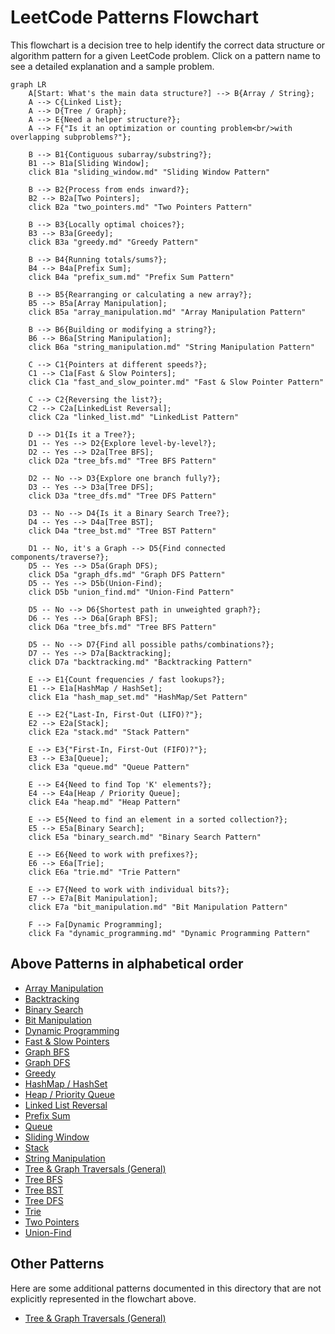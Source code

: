 # LeetCode Patterns Flowchart

This flowchart is a decision tree to help identify the correct data structure or algorithm pattern for a given LeetCode problem. Click on a pattern name to see a detailed explanation and a sample problem.

```mermaid
graph LR
    A[Start: What's the main data structure?] --> B{Array / String};
    A --> C{Linked List};
    A --> D{Tree / Graph};
    A --> E{Need a helper structure?};
    A --> F{"Is it an optimization or counting problem<br/>with overlapping subproblems?"};

    B --> B1{Contiguous subarray/substring?};
    B1 --> B1a[Sliding Window];
    click B1a "sliding_window.md" "Sliding Window Pattern"
    
    B --> B2{Process from ends inward?};
    B2 --> B2a[Two Pointers];
    click B2a "two_pointers.md" "Two Pointers Pattern"
    
    B --> B3{Locally optimal choices?};
    B3 --> B3a[Greedy];
    click B3a "greedy.md" "Greedy Pattern"
    
    B --> B4{Running totals/sums?};
    B4 --> B4a[Prefix Sum];
    click B4a "prefix_sum.md" "Prefix Sum Pattern"
    
    B --> B5{Rearranging or calculating a new array?};
    B5 --> B5a[Array Manipulation];
    click B5a "array_manipulation.md" "Array Manipulation Pattern"
    
    B --> B6{Building or modifying a string?};
    B6 --> B6a[String Manipulation];
    click B6a "string_manipulation.md" "String Manipulation Pattern"

    C --> C1{Pointers at different speeds?};
    C1 --> C1a[Fast & Slow Pointers];
    click C1a "fast_and_slow_pointer.md" "Fast & Slow Pointer Pattern"
    
    C --> C2{Reversing the list?};
    C2 --> C2a[LinkedList Reversal];
    click C2a "linked_list.md" "LinkedList Pattern"

    D --> D1{Is it a Tree?};
    D1 -- Yes --> D2{Explore level-by-level?};
    D2 -- Yes --> D2a[Tree BFS];
    click D2a "tree_bfs.md" "Tree BFS Pattern"
    
    D2 -- No --> D3{Explore one branch fully?};
    D3 -- Yes --> D3a[Tree DFS];
    click D3a "tree_dfs.md" "Tree DFS Pattern"
    
    D3 -- No --> D4{Is it a Binary Search Tree?};
    D4 -- Yes --> D4a[Tree BST];
    click D4a "tree_bst.md" "Tree BST Pattern"
    
    D1 -- No, it's a Graph --> D5{Find connected components/traverse?};
    D5 -- Yes --> D5a(Graph DFS);
    click D5a "graph_dfs.md" "Graph DFS Pattern"
    D5 -- Yes --> D5b(Union-Find);
    click D5b "union_find.md" "Union-Find Pattern"
    
    D5 -- No --> D6{Shortest path in unweighted graph?};
    D6 -- Yes --> D6a[Graph BFS];
    click D6a "tree_bfs.md" "Tree BFS Pattern"
    
    D5 -- No --> D7{Find all possible paths/combinations?};
    D7 -- Yes --> D7a[Backtracking];
    click D7a "backtracking.md" "Backtracking Pattern"

    E --> E1{Count frequencies / fast lookups?};
    E1 --> E1a[HashMap / HashSet];
    click E1a "hash_map_set.md" "HashMap/Set Pattern"
    
    E --> E2{"Last-In, First-Out (LIFO)?"};
    E2 --> E2a[Stack];
    click E2a "stack.md" "Stack Pattern"
    
    E --> E3{"First-In, First-Out (FIFO)?"};
    E3 --> E3a[Queue];
    click E3a "queue.md" "Queue Pattern"
    
    E --> E4{Need to find Top 'K' elements?};
    E4 --> E4a[Heap / Priority Queue];
    click E4a "heap.md" "Heap Pattern"
    
    E --> E5{Need to find an element in a sorted collection?};
    E5 --> E5a[Binary Search];
    click E5a "binary_search.md" "Binary Search Pattern"
    
    E --> E6{Need to work with prefixes?};
    E6 --> E6a[Trie];
    click E6a "trie.md" "Trie Pattern"
    
    E --> E7{Need to work with individual bits?};
    E7 --> E7a[Bit Manipulation];
    click E7a "bit_manipulation.md" "Bit Manipulation Pattern"

    F --> Fa[Dynamic Programming];
    click Fa "dynamic_programming.md" "Dynamic Programming Pattern"
```


## Above Patterns in alphabetical order

* [Array Manipulation](array_manipulation.md)
* [Backtracking](backtracking.md)
* [Binary Search](binary_search.md)
* [Bit Manipulation](bit_manipulation.md)
* [Dynamic Programming](dynamic_programming.md)
* [Fast & Slow Pointers](fast_and_slow_pointer.md)
* [Graph BFS](tree_bfs.md)
* [Graph DFS](graph_dfs.md)
* [Greedy](greedy.md)
* [HashMap / HashSet](hash_map_set.md)
* [Heap / Priority Queue](heap.md)
* [Linked List Reversal](linked_list.md)
* [Prefix Sum](prefix_sum.md)
* [Queue](queue.md)
* [Sliding Window](sliding_window.md)
* [Stack](stack.md)
* [String Manipulation](string_manipulation.md)
* [Tree & Graph Traversals (General)](tree_and_graph_traversals.md)
* [Tree BFS](tree_bfs.md)
* [Tree BST](tree_bst.md)
* [Tree DFS](tree_dfs.md)
* [Trie](trie.md)
* [Two Pointers](two_pointers.md)
* [Union-Find](union_find.md)


## Other Patterns

Here are some additional patterns documented in this directory that are not explicitly represented in the flowchart above.

*   [Tree & Graph Traversals (General)](tree_and_graph_traversals.md)